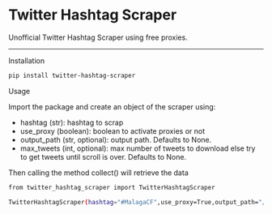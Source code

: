 # Twitter Hashtag Scraper

Unofficial Twitter Hashtag Scraper using free proxies.

----

Installation

```bash
pip install twitter-hashtag-scraper 
```

Usage

Import the package and create an object of the scraper using:
* hashtag (str): hashtag to scrap
* use_proxy (boolean): boolean to activate proxies or not
* output_path (str, optional): output path. Defaults to None.
* max_tweets (int, optional): max number of tweets to download else try to get tweets until scroll is over. Defaults to None.


Then calling the method collect() will retrieve the data

```bash 
from twitter_hashtag_scraper import TwitterHashtagScraper

TwitterHashtagScraper(hashtag="#MalagaCF",use_proxy=True,output_path="/Users/myuser/Desktop",max_tweets=None).collect()

```


